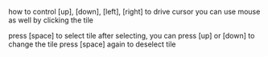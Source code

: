 how to control
[up], [down], [left], [right] to drive cursor
you can use mouse as well by clicking the tile

press [space] to select tile
after selecting, you can press [up] or [down] to change the tile
press [space] again to deselect tile